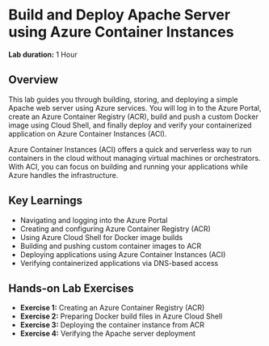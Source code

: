 # Build and Deploy Apache Server using Azure Container Instances  
**Lab duration:** 1 Hour 

## Overview  
This lab guides you through building, storing, and deploying a simple Apache web server using Azure services. You will log in to the Azure Portal, create an Azure Container Registry (ACR), build and push a custom Docker image using Cloud Shell, and finally deploy and verify your containerized application on Azure Container Instances (ACI).  

Azure Container Instances (ACI) offers a quick and serverless way to run containers in the cloud without managing virtual machines or orchestrators. With ACI, you can focus on building and running your applications while Azure handles the infrastructure.  

## Key Learnings  
- Navigating and logging into the Azure Portal  
- Creating and configuring Azure Container Registry (ACR)  
- Using Azure Cloud Shell for Docker image builds  
- Building and pushing custom container images to ACR  
- Deploying applications using Azure Container Instances (ACI)  
- Verifying containerized applications via DNS-based access  

## Hands-on Lab Exercises  
- **Exercise 1:** Creating an Azure Container Registry (ACR)  
- **Exercise 2:** Preparing Docker build files in Azure Cloud Shell   
- **Exercise 3:** Deploying the container instance from ACR
- **Exercise 4:**  Verifying the Apache server deployment
